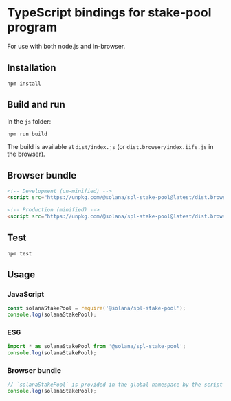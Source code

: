 # TypeScript bindings for stake-pool program

For use with both node.js and in-browser.

## Installation

```
npm install
```

## Build and run

In the `js` folder:

```
npm run build
```

The build is available at `dist/index.js` (or `dist.browser/index.iife.js` in the browser).

## Browser bundle

```html
<!-- Development (un-minified) -->
<script src="https://unpkg.com/@solana/spl-stake-pool@latest/dist.browser/index.iife.js"></script>

<!-- Production (minified) -->
<script src="https://unpkg.com/@solana/spl-stake-pool@latest/dist.browser/index.iife.min.js"></script>
```

## Test

```
npm test
```

## Usage

### JavaScript

```javascript
const solanaStakePool = require('@solana/spl-stake-pool');
console.log(solanaStakePool);
```

### ES6

```javascript
import * as solanaStakePool from '@solana/spl-stake-pool';
console.log(solanaStakePool);
```

### Browser bundle

```javascript
// `solanaStakePool` is provided in the global namespace by the script bundle.
console.log(solanaStakePool);
```
